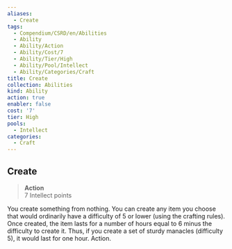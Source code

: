 ```yaml
---
aliases:
  - Create
tags:
  - Compendium/CSRD/en/Abilities
  - Ability
  - Ability/Action
  - Ability/Cost/7
  - Ability/Tier/High
  - Ability/Pool/Intellect
  - Ability/Categories/Craft
title: Create
collection: Abilities
kind: Ability
action: true
enabler: false
cost: '7'
tier: High
pools:
  - Intellect
categories:
  - Craft
---
```

## Create  
>**Action**  
>7 Intellect points
  
You create something from nothing. You can create any item you choose that would ordinarily have a difficulty of 5 or lower (using the crafting rules). Once created, the item lasts for a number of hours equal to 6 minus the difficulty to create it. Thus, if you create a set of sturdy manacles (difficulty 5), it would last for one hour. Action.